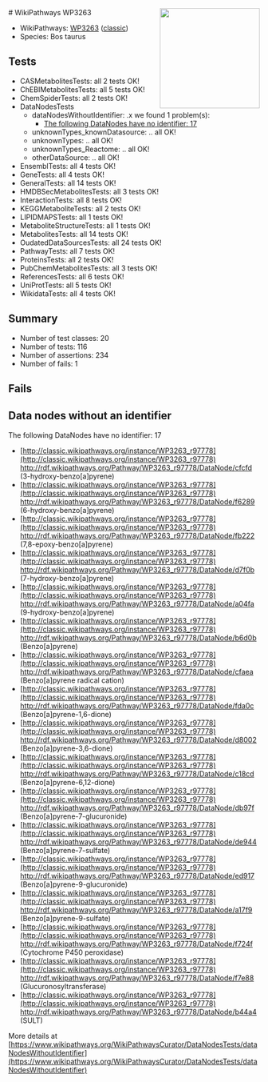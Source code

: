 <img style="float: right; width: 200px" src="https://upload.wikimedia.org/wikipedia/commons/thumb/8/83/Wplogo_with_text_500.png/640px-Wplogo_with_text_500.png" />
# WikiPathways WP3263

* WikiPathways: [WP3263](https://wikipathways.org/pathways/WP3263) ([classic](https://classic.wikipathways.org/instance/WP3263))
* Species: Bos taurus
## Tests
* CASMetabolitesTests: all 2 tests OK!
* ChEBIMetabolitesTests: all 5 tests OK!
* ChemSpiderTests: all 2 tests OK!
* DataNodesTests
    * dataNodesWithoutIdentifier: .x we found 1 problem(s):
        * [The following DataNodes have no identifier: 17](#8792c497)
    * unknownTypes_knownDatasource: .. all OK!
    * unknownTypes: .. all OK!
    * unknownTypes_Reactome: .. all OK!
    * otherDataSource: .. all OK!
* EnsemblTests: all 4 tests OK!
* GeneTests: all 4 tests OK!
* GeneralTests: all 14 tests OK!
* HMDBSecMetabolitesTests: all 3 tests OK!
* InteractionTests: all 8 tests OK!
* KEGGMetaboliteTests: all 2 tests OK!
* LIPIDMAPSTests: all 1 tests OK!
* MetaboliteStructureTests: all 1 tests OK!
* MetabolitesTests: all 14 tests OK!
* OudatedDataSourcesTests: all 24 tests OK!
* PathwayTests: all 7 tests OK!
* ProteinsTests: all 2 tests OK!
* PubChemMetabolitesTests: all 3 tests OK!
* ReferencesTests: all 6 tests OK!
* UniProtTests: all 5 tests OK!
* WikidataTests: all 4 tests OK!


## Summary

* Number of test classes: 20
* Number of tests: 116
* Number of assertions: 234
* Number of fails: 1

## Fails

<a name="8792c497" />

## Data nodes without an identifier

The following DataNodes have no identifier: 17

* [http://classic.wikipathways.org/instance/WP3263_r97778](http://classic.wikipathways.org/instance/WP3263_r97778) http://rdf.wikipathways.org/Pathway/WP3263_r97778/DataNode/cfcfd (3-hydroxy-benzo[a]pyrene)
* [http://classic.wikipathways.org/instance/WP3263_r97778](http://classic.wikipathways.org/instance/WP3263_r97778) http://rdf.wikipathways.org/Pathway/WP3263_r97778/DataNode/f6289 (6-hydroxy-benzo[a]pyrene)
* [http://classic.wikipathways.org/instance/WP3263_r97778](http://classic.wikipathways.org/instance/WP3263_r97778) http://rdf.wikipathways.org/Pathway/WP3263_r97778/DataNode/fb222 (7,8-epoxy-benzo[a]pyrene)
* [http://classic.wikipathways.org/instance/WP3263_r97778](http://classic.wikipathways.org/instance/WP3263_r97778) http://rdf.wikipathways.org/Pathway/WP3263_r97778/DataNode/d7f0b (7-hydroxy-benzo[a]pyrene)
* [http://classic.wikipathways.org/instance/WP3263_r97778](http://classic.wikipathways.org/instance/WP3263_r97778) http://rdf.wikipathways.org/Pathway/WP3263_r97778/DataNode/a04fa (9-hydroxy-benzo[a]pyrene)
* [http://classic.wikipathways.org/instance/WP3263_r97778](http://classic.wikipathways.org/instance/WP3263_r97778) http://rdf.wikipathways.org/Pathway/WP3263_r97778/DataNode/b6d0b (Benzo[a]pyrene)
* [http://classic.wikipathways.org/instance/WP3263_r97778](http://classic.wikipathways.org/instance/WP3263_r97778) http://rdf.wikipathways.org/Pathway/WP3263_r97778/DataNode/cfaea (Benzo[a]pyrene radical cation)
* [http://classic.wikipathways.org/instance/WP3263_r97778](http://classic.wikipathways.org/instance/WP3263_r97778) http://rdf.wikipathways.org/Pathway/WP3263_r97778/DataNode/fda0c (Benzo[a]pyrene-1,6-dione)
* [http://classic.wikipathways.org/instance/WP3263_r97778](http://classic.wikipathways.org/instance/WP3263_r97778) http://rdf.wikipathways.org/Pathway/WP3263_r97778/DataNode/d8002 (Benzo[a]pyrene-3,6-dione)
* [http://classic.wikipathways.org/instance/WP3263_r97778](http://classic.wikipathways.org/instance/WP3263_r97778) http://rdf.wikipathways.org/Pathway/WP3263_r97778/DataNode/c18cd (Benzo[a]pyrene-6,12-dione)
* [http://classic.wikipathways.org/instance/WP3263_r97778](http://classic.wikipathways.org/instance/WP3263_r97778) http://rdf.wikipathways.org/Pathway/WP3263_r97778/DataNode/db97f (Benzo[a]pyrene-7-glucuronide)
* [http://classic.wikipathways.org/instance/WP3263_r97778](http://classic.wikipathways.org/instance/WP3263_r97778) http://rdf.wikipathways.org/Pathway/WP3263_r97778/DataNode/de944 (Benzo[a]pyrene-7-sulfate)
* [http://classic.wikipathways.org/instance/WP3263_r97778](http://classic.wikipathways.org/instance/WP3263_r97778) http://rdf.wikipathways.org/Pathway/WP3263_r97778/DataNode/ed917 (Benzo[a]pyrene-9-glucuronide)
* [http://classic.wikipathways.org/instance/WP3263_r97778](http://classic.wikipathways.org/instance/WP3263_r97778) http://rdf.wikipathways.org/Pathway/WP3263_r97778/DataNode/a17f9 (Benzo[a]pyrene-9-sulfate)
* [http://classic.wikipathways.org/instance/WP3263_r97778](http://classic.wikipathways.org/instance/WP3263_r97778) http://rdf.wikipathways.org/Pathway/WP3263_r97778/DataNode/f724f (Cytochrome P450 peroxidase)
* [http://classic.wikipathways.org/instance/WP3263_r97778](http://classic.wikipathways.org/instance/WP3263_r97778) http://rdf.wikipathways.org/Pathway/WP3263_r97778/DataNode/f7e88 (Glucuronosyltransferase)
* [http://classic.wikipathways.org/instance/WP3263_r97778](http://classic.wikipathways.org/instance/WP3263_r97778) http://rdf.wikipathways.org/Pathway/WP3263_r97778/DataNode/b44a4 (SULT)


More details at [https://www.wikipathways.org/WikiPathwaysCurator/DataNodesTests/dataNodesWithoutIdentifier](https://www.wikipathways.org/WikiPathwaysCurator/DataNodesTests/dataNodesWithoutIdentifier)

